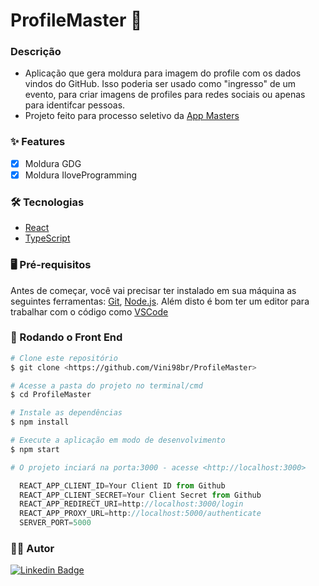 # ProfileMaster 🎫

### Descrição

- Aplicação que gera moldura para imagem do profile com os dados vindos do GitHub. Isso poderia ser usado como "ingresso" de um evento, para criar imagens de profiles para redes sociais ou apenas para identifcar pessoas.
- Projeto feito para processo seletivo da [App Masters](https://appmasters.io/pt/)

### ✨ Features

- [x] Moldura GDG
- [x] Moldura IloveProgramming

### 🛠 Tecnologias

- [React](https://pt-br.reactjs.org/) 
- [TypeScript](https://www.typescriptlang.org/)

### 🖥 Pré-requisitos

Antes de começar, você vai precisar ter instalado em sua máquina as seguintes ferramentas:
[Git](https://git-scm.com), [Node.js](https://nodejs.org/en/). 
Além disto é bom ter um editor para trabalhar com o código como [VSCode](https://code.visualstudio.com/)

### 🎲 Rodando o Front End 

```bash
# Clone este repositório
$ git clone <https://github.com/Vini98br/ProfileMaster>

# Acesse a pasta do projeto no terminal/cmd
$ cd ProfileMaster

# Instale as dependências
$ npm install

# Execute a aplicação em modo de desenvolvimento
$ npm start

# O projeto inciará na porta:3000 - acesse <http://localhost:3000>
```

```javascript
  REACT_APP_CLIENT_ID=Your Client ID from Github
  REACT_APP_CLIENT_SECRET=Your Client Secret from Github
  REACT_APP_REDIRECT_URI=http://localhost:3000/login
  REACT_APP_PROXY_URL=http://localhost:5000/authenticate
  SERVER_PORT=5000
```

### 👨‍💻 Autor

[![Linkedin Badge](https://img.shields.io/badge/-Vinicius-blue?style=flat-square&logo=Linkedin&logoColor=white&link=https://www.linkedin.com/in/vinicius-soran%C3%A7o/)](https://www.linkedin.com/in/vinicius-soran%C3%A7o/) 
